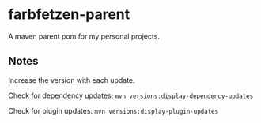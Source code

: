 # farbfetzen-parent

A maven parent pom for my personal projects.

## Notes

Increase the version with each update.

Check for dependency updates: `mvn versions:display-dependency-updates`

Check for plugin updates: `mvn versions:display-plugin-updates`

